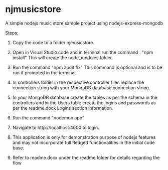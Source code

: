 # njmusicstore
A simple nodejs music store sample project using nodejs-express-mongodb

Steps:

1. Copy the code to a folder njmusicstore.

2. Open in Visual Studio code and in terminal run the command : "npm install"
   This will create the node_modules folder.

3. Run the command "npm audit fix"
   This command is optional and is to be run if prompted in the terminal.

4. In controllers folder in the respective controller files replace the connection string with your MongoDB database connection string.

5. In your MongoDB database create the tables as per the schema in the controllers and in the Users table create the logins and passwords as per the readme.docx Logins section information.

6. Run the command "nodemon app" 

7. Navigate to http://localhost:4000 to login.

8. This application is only for demonstration purpose of nodejs features and may not incorporate full fledged functionalities in the initial code base.

9. Refer to readme.docx under the readme folder for details regarding the flow
